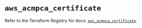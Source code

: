 # `aws_acmpca_certificate`

Refer to the Terraform Registry for docs: [`aws_acmpca_certificate`](https://registry.terraform.io/providers/hashicorp/aws/5.90.0/docs/resources/acmpca_certificate).
